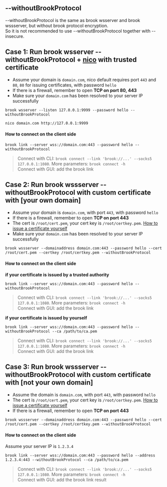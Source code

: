 ## --withoutBrookProtocol

--withoutBrookProtocol is the same as brook wsserver and brook wssserver, but without brook protocol encryption.<br/>
So it is not recommended to use --withoutBrookProtocol together with --insecure.<br/>

## Case 1: Run brook wsserver --withoutBrookProtocol + [nico](https://github.com/txthinking/nico) with trusted certificate

-   Assume your domain is `domain.com`, nico default requires port `443` and `80`, `80` for issuing certificates, with password `hello`
-   If there is a firewall, remember to open **TCP on port 80, 443**
-   Make sure your `domain.com` has been resolved to your server IP successfully

```
brook wsserver --listen 127.0.0.1:9999 --password hello --withoutBrookProtocol
```
```
nico domain.com http://127.0.0.1:9999
```

#### How to connect on the client side

```
brook link --server wss://domain.com:443 --password hello --withoutBrookProtocol
```

> Connect with CLI: `brook connect --link 'brook://...' --socks5 127.0.0.1:1080`. More parameters: `brook connect -h`<br>
> Connect with GUI: add the brook link

## Case 2: Run brook wssserver --withoutBrookProtocol with custom certificate with [your own domain]

-   Assume your domain is `domain.com`, with port `443`, with password `hello`
-   If there is a firewall, remember to open **TCP on port 443**
-   The cert is `/root/cert.pem`, your cert key is `/root/certkey.pem`. [How to issue a certificate yourself](https://github.com/txthinking/mad)
-   Make sure your `domain.com` has been resolved to your server IP successfully

```
brook wssserver --domainaddress domain.com:443 --password hello --cert /root/cert.pem --certkey /root/certkey.pem --withoutBrookProtocol
```

#### How to connect on the client side

**if your certificate is issued by a trusted authority**

```
brook link --server wss://domain.com:443 --password hello --withoutBrookProtocol
```

> Connect with CLI: `brook connect --link 'brook://...' --socks5 127.0.0.1:1080`. More parameters: `brook connect -h`<br>
> Connect with GUI: add the brook link

**if your certificate is issued by yourself**

```
brook link --server wss://domain.com:443 --password hello --withoutBrookProtocol --ca /path/to/ca.pem
```

> Connect with CLI: `brook connect --link 'brook://...' --socks5 127.0.0.1:1080`. More parameters: `brook connect -h`<br>
> Connect with GUI: add the brook link

## Case 3: Run brook wssserver --withoutBrookProtocol with custom certificate with [not your own domain]

-   Assume the domain is `domain.com`, with port `443`, with password `hello`
-   The cert is `/root/cert.pem`, your cert key is `/root/certkey.pem`. [How to issue a certificate yourself](https://github.com/txthinking/mad)
-   If there is a firewall, remember to open **TCP on port 443**

```
brook wssserver --domainaddress domain.com:443 --password hello --cert /root/cert.pem --certkey /root/certkey.pem --withoutBrookProtocol
```

#### How to connect on the client side

Assume your server IP is `1.2.3.4`

```
brook link --server wss://domain.com:443 --password hello --address 1.2.3.4:443 --withoutBrookProtocol --ca /path/to/ca.pem
```

> Connect with CLI: `brook connect --link 'brook://...' --socks5 127.0.0.1:1080`. More parameters: `brook connect -h`<br>
> Connect with GUI: add the brook link result

